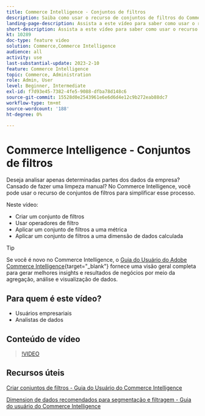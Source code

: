 ```yaml
---
title: Commerce Intelligence - Conjuntos de filtros
description: Saiba como usar o recurso de conjuntos de filtros do Commerce Intelligence para simplificar os relatórios de dados corporativos para Adobe Commerce e Magento Open Source.
landing-page-description: Assista a este vídeo para saber como usar o recurso de conjuntos de filtros do Commerce Intelligence para simplificar os relatórios de dados corporativos.
short-description: Assista a este vídeo para saber como usar o recurso de conjuntos de filtros MBCommerce IntelligenceI para simplificar os relatórios de dados corporativos.
kt: 10289
doc-type: feature video
solution: Commerce,Commerce Intelligence
audience: all
activity: use
last-substantial-update: 2023-2-10
feature: Commerce Intelligence
topic: Commerce, Administration
role: Admin, User
level: Beginner, Intermediate
exl-id: f7d93e45-7382-4fe5-9088-dfba78d148c6
source-git-commit: 15528d0e2543961e6e6d6d4e12c9b272eab88dc7
workflow-type: tm+mt
source-wordcount: '188'
ht-degree: 0%

---
```


# Commerce Intelligence - Conjuntos de filtros

Deseja analisar apenas determinadas partes dos dados da empresa? Cansado de fazer uma limpeza manual? No Commerce Intelligence, você pode usar o recurso de conjuntos de filtros para simplificar esse processo.

Neste vídeo:

- Criar um conjunto de filtros
- Usar operadores de filtro
- Aplicar um conjunto de filtros a uma métrica
- Aplicar um conjunto de filtros a uma dimensão de dados calculada

>[!TIP]
>
>Se você é novo no Commerce Intelligence, o [Guia do Usuário do Adobe Commerce Intelligence](https://experienceleague.adobe.com/docs/commerce-business-intelligence/mbi/guide-overview.html){target="_blank"} fornece uma visão geral completa para gerar melhores insights e resultados de negócios por meio da agregação, análise e visualização de dados.

## Para quem é este vídeo?

- Usuários empresariais
- Analistas de dados

## Conteúdo de vídeo

>[!VIDEO](https://video.tv.adobe.com/v/342408?quality=12&learn=on)

## Recursos úteis

[Criar conjuntos de filtros - Guia do Usuário do Commerce Intelligence](https://experienceleague.adobe.com/docs/commerce-business-intelligence/mbi/build/reports/ess-manage-data-filters.html)

[Dimension de dados recomendados para segmentação e filtragem - Guia do usuário do Commerce Intelligence](https://experienceleague.adobe.com/docs/commerce-business-intelligence/mbi/best-practices/data/segment-filter.html)
